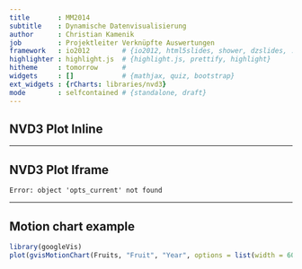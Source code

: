 ```yaml
---
title       : MM2014
subtitle    : Dynamische Datenvisualisierung
author      : Christian Kamenik
job         : Projektleiter Verknüpfte Auswertungen
framework   : io2012        # {io2012, html5slides, shower, dzslides, ...}
highlighter : highlight.js  # {highlight.js, prettify, highlight}
hitheme     : tomorrow      # 
widgets     : []            # {mathjax, quiz, bootstrap}
ext_widgets : {rCharts: libraries/nvd3}
mode        : selfcontained # {standalone, draft}
---
```





## NVD3 Plot Inline


<div id = 'chart1f7d21d1ec10' class = 'rChart nvd3'></div>
<script type='text/javascript'>
 $(document).ready(function(){
      drawchart1f7d21d1ec10()
    });
    function drawchart1f7d21d1ec10(){  
      var opts = {
 "dom": "chart1f7d21d1ec10",
"width":    800,
"height":    400,
"x": "wt",
"y": "mpg",
"type": "scatterChart",
"id": "chart1f7d21d1ec10" 
},
        data = [
 {
 "mpg":             21,
"cyl":              6,
"disp":            160,
"hp":            110,
"drat":            3.9,
"wt":           2.62,
"qsec":          16.46,
"vs":              0,
"am":              1,
"gear":              4,
"carb":              4 
},
{
 "mpg":             21,
"cyl":              6,
"disp":            160,
"hp":            110,
"drat":            3.9,
"wt":          2.875,
"qsec":          17.02,
"vs":              0,
"am":              1,
"gear":              4,
"carb":              4 
},
{
 "mpg":           22.8,
"cyl":              4,
"disp":            108,
"hp":             93,
"drat":           3.85,
"wt":           2.32,
"qsec":          18.61,
"vs":              1,
"am":              1,
"gear":              4,
"carb":              1 
},
{
 "mpg":           21.4,
"cyl":              6,
"disp":            258,
"hp":            110,
"drat":           3.08,
"wt":          3.215,
"qsec":          19.44,
"vs":              1,
"am":              0,
"gear":              3,
"carb":              1 
},
{
 "mpg":           18.7,
"cyl":              8,
"disp":            360,
"hp":            175,
"drat":           3.15,
"wt":           3.44,
"qsec":          17.02,
"vs":              0,
"am":              0,
"gear":              3,
"carb":              2 
},
{
 "mpg":           18.1,
"cyl":              6,
"disp":            225,
"hp":            105,
"drat":           2.76,
"wt":           3.46,
"qsec":          20.22,
"vs":              1,
"am":              0,
"gear":              3,
"carb":              1 
},
{
 "mpg":           14.3,
"cyl":              8,
"disp":            360,
"hp":            245,
"drat":           3.21,
"wt":           3.57,
"qsec":          15.84,
"vs":              0,
"am":              0,
"gear":              3,
"carb":              4 
},
{
 "mpg":           24.4,
"cyl":              4,
"disp":          146.7,
"hp":             62,
"drat":           3.69,
"wt":           3.19,
"qsec":             20,
"vs":              1,
"am":              0,
"gear":              4,
"carb":              2 
},
{
 "mpg":           22.8,
"cyl":              4,
"disp":          140.8,
"hp":             95,
"drat":           3.92,
"wt":           3.15,
"qsec":           22.9,
"vs":              1,
"am":              0,
"gear":              4,
"carb":              2 
},
{
 "mpg":           19.2,
"cyl":              6,
"disp":          167.6,
"hp":            123,
"drat":           3.92,
"wt":           3.44,
"qsec":           18.3,
"vs":              1,
"am":              0,
"gear":              4,
"carb":              4 
},
{
 "mpg":           17.8,
"cyl":              6,
"disp":          167.6,
"hp":            123,
"drat":           3.92,
"wt":           3.44,
"qsec":           18.9,
"vs":              1,
"am":              0,
"gear":              4,
"carb":              4 
},
{
 "mpg":           16.4,
"cyl":              8,
"disp":          275.8,
"hp":            180,
"drat":           3.07,
"wt":           4.07,
"qsec":           17.4,
"vs":              0,
"am":              0,
"gear":              3,
"carb":              3 
},
{
 "mpg":           17.3,
"cyl":              8,
"disp":          275.8,
"hp":            180,
"drat":           3.07,
"wt":           3.73,
"qsec":           17.6,
"vs":              0,
"am":              0,
"gear":              3,
"carb":              3 
},
{
 "mpg":           15.2,
"cyl":              8,
"disp":          275.8,
"hp":            180,
"drat":           3.07,
"wt":           3.78,
"qsec":             18,
"vs":              0,
"am":              0,
"gear":              3,
"carb":              3 
},
{
 "mpg":           10.4,
"cyl":              8,
"disp":            472,
"hp":            205,
"drat":           2.93,
"wt":           5.25,
"qsec":          17.98,
"vs":              0,
"am":              0,
"gear":              3,
"carb":              4 
},
{
 "mpg":           10.4,
"cyl":              8,
"disp":            460,
"hp":            215,
"drat":              3,
"wt":          5.424,
"qsec":          17.82,
"vs":              0,
"am":              0,
"gear":              3,
"carb":              4 
},
{
 "mpg":           14.7,
"cyl":              8,
"disp":            440,
"hp":            230,
"drat":           3.23,
"wt":          5.345,
"qsec":          17.42,
"vs":              0,
"am":              0,
"gear":              3,
"carb":              4 
},
{
 "mpg":           32.4,
"cyl":              4,
"disp":           78.7,
"hp":             66,
"drat":           4.08,
"wt":            2.2,
"qsec":          19.47,
"vs":              1,
"am":              1,
"gear":              4,
"carb":              1 
},
{
 "mpg":           30.4,
"cyl":              4,
"disp":           75.7,
"hp":             52,
"drat":           4.93,
"wt":          1.615,
"qsec":          18.52,
"vs":              1,
"am":              1,
"gear":              4,
"carb":              2 
},
{
 "mpg":           33.9,
"cyl":              4,
"disp":           71.1,
"hp":             65,
"drat":           4.22,
"wt":          1.835,
"qsec":           19.9,
"vs":              1,
"am":              1,
"gear":              4,
"carb":              1 
},
{
 "mpg":           21.5,
"cyl":              4,
"disp":          120.1,
"hp":             97,
"drat":            3.7,
"wt":          2.465,
"qsec":          20.01,
"vs":              1,
"am":              0,
"gear":              3,
"carb":              1 
},
{
 "mpg":           15.5,
"cyl":              8,
"disp":            318,
"hp":            150,
"drat":           2.76,
"wt":           3.52,
"qsec":          16.87,
"vs":              0,
"am":              0,
"gear":              3,
"carb":              2 
},
{
 "mpg":           15.2,
"cyl":              8,
"disp":            304,
"hp":            150,
"drat":           3.15,
"wt":          3.435,
"qsec":           17.3,
"vs":              0,
"am":              0,
"gear":              3,
"carb":              2 
},
{
 "mpg":           13.3,
"cyl":              8,
"disp":            350,
"hp":            245,
"drat":           3.73,
"wt":           3.84,
"qsec":          15.41,
"vs":              0,
"am":              0,
"gear":              3,
"carb":              4 
},
{
 "mpg":           19.2,
"cyl":              8,
"disp":            400,
"hp":            175,
"drat":           3.08,
"wt":          3.845,
"qsec":          17.05,
"vs":              0,
"am":              0,
"gear":              3,
"carb":              2 
},
{
 "mpg":           27.3,
"cyl":              4,
"disp":             79,
"hp":             66,
"drat":           4.08,
"wt":          1.935,
"qsec":           18.9,
"vs":              1,
"am":              1,
"gear":              4,
"carb":              1 
},
{
 "mpg":             26,
"cyl":              4,
"disp":          120.3,
"hp":             91,
"drat":           4.43,
"wt":           2.14,
"qsec":           16.7,
"vs":              0,
"am":              1,
"gear":              5,
"carb":              2 
},
{
 "mpg":           30.4,
"cyl":              4,
"disp":           95.1,
"hp":            113,
"drat":           3.77,
"wt":          1.513,
"qsec":           16.9,
"vs":              1,
"am":              1,
"gear":              5,
"carb":              2 
},
{
 "mpg":           15.8,
"cyl":              8,
"disp":            351,
"hp":            264,
"drat":           4.22,
"wt":           3.17,
"qsec":           14.5,
"vs":              0,
"am":              1,
"gear":              5,
"carb":              4 
},
{
 "mpg":           19.7,
"cyl":              6,
"disp":            145,
"hp":            175,
"drat":           3.62,
"wt":           2.77,
"qsec":           15.5,
"vs":              0,
"am":              1,
"gear":              5,
"carb":              6 
},
{
 "mpg":             15,
"cyl":              8,
"disp":            301,
"hp":            335,
"drat":           3.54,
"wt":           3.57,
"qsec":           14.6,
"vs":              0,
"am":              1,
"gear":              5,
"carb":              8 
},
{
 "mpg":           21.4,
"cyl":              4,
"disp":            121,
"hp":            109,
"drat":           4.11,
"wt":           2.78,
"qsec":           18.6,
"vs":              1,
"am":              1,
"gear":              4,
"carb":              2 
} 
]
  
      if(!(opts.type==="pieChart" || opts.type==="sparklinePlus")) {
        var data = d3.nest()
          .key(function(d){
            //return opts.group === undefined ? 'main' : d[opts.group]
            //instead of main would think a better default is opts.x
            return opts.group === undefined ? opts.y : d[opts.group];
          })
          .entries(data);
      }
      
      if (opts.disabled != undefined){
        data.map(function(d, i){
          d.disabled = opts.disabled[i]
        })
      }
      
      nv.addGraph(function() {
        var chart = nv.models[opts.type]()
          .x(function(d) { return d[opts.x] })
          .y(function(d) { return d[opts.y] })
          .width(opts.width)
          .height(opts.height)
         
        
          
        

        
        
        
      
       d3.select("#" + opts.id)
        .append('svg')
        .datum(data)
        .transition().duration(500)
        .call(chart);

       nv.utils.windowResize(chart.update);
       return chart;
      });
    };
</script>


---

## NVD3 Plot Iframe


```
Error: object 'opts_current' not found
```


---

## Motion chart example


```r
library(googleVis)
plot(gvisMotionChart(Fruits, "Fruit", "Year", options = list(width = 600, height = 400)))
```

<!-- MotionChart generated in R 2.15.1 by googleVis 0.4.5 package -->
<!-- Tue Nov 12 19:12:56 2013 -->


<!-- jsHeader -->
<script type="text/javascript">
 
// jsData 
function gvisDataMotionChartID1f7d48a38cd3 () {
var data = new google.visualization.DataTable();
var datajson =
[
 [
 "Apples",
2008,
"West",
98,
78,
20,
"2008-12-31" 
],
[
 "Apples",
2009,
"West",
111,
79,
32,
"2009-12-31" 
],
[
 "Apples",
2010,
"West",
89,
76,
13,
"2010-12-31" 
],
[
 "Oranges",
2008,
"East",
96,
81,
15,
"2008-12-31" 
],
[
 "Bananas",
2008,
"East",
85,
76,
9,
"2008-12-31" 
],
[
 "Oranges",
2009,
"East",
93,
80,
13,
"2009-12-31" 
],
[
 "Bananas",
2009,
"East",
94,
78,
16,
"2009-12-31" 
],
[
 "Oranges",
2010,
"East",
98,
91,
7,
"2010-12-31" 
],
[
 "Bananas",
2010,
"East",
81,
71,
10,
"2010-12-31" 
] 
];
data.addColumn('string','Fruit');
data.addColumn('number','Year');
data.addColumn('string','Location');
data.addColumn('number','Sales');
data.addColumn('number','Expenses');
data.addColumn('number','Profit');
data.addColumn('string','Date');
data.addRows(datajson);
return(data);
}
 
// jsDrawChart
function drawChartMotionChartID1f7d48a38cd3() {
var data = gvisDataMotionChartID1f7d48a38cd3();
var options = {};
options["width"] =    600;
options["height"] =    400;

    var chart = new google.visualization.MotionChart(
    document.getElementById('MotionChartID1f7d48a38cd3')
    );
    chart.draw(data,options);
    

}
  
 
// jsDisplayChart
(function() {
var pkgs = window.__gvisPackages = window.__gvisPackages || [];
var callbacks = window.__gvisCallbacks = window.__gvisCallbacks || [];
var chartid = "motionchart";
  
// Manually see if chartid is in pkgs (not all browsers support Array.indexOf)
var i, newPackage = true;
for (i = 0; newPackage && i < pkgs.length; i++) {
if (pkgs[i] === chartid)
newPackage = false;
}
if (newPackage)
  pkgs.push(chartid);
  
// Add the drawChart function to the global list of callbacks
callbacks.push(drawChartMotionChartID1f7d48a38cd3);
})();
function displayChartMotionChartID1f7d48a38cd3() {
  var pkgs = window.__gvisPackages = window.__gvisPackages || [];
  var callbacks = window.__gvisCallbacks = window.__gvisCallbacks || [];
  window.clearTimeout(window.__gvisLoad);
  // The timeout is set to 100 because otherwise the container div we are
  // targeting might not be part of the document yet
  window.__gvisLoad = setTimeout(function() {
  var pkgCount = pkgs.length;
  google.load("visualization", "1", { packages:pkgs, callback: function() {
  if (pkgCount != pkgs.length) {
  // Race condition where another setTimeout call snuck in after us; if
  // that call added a package, we must not shift its callback
  return;
}
while (callbacks.length > 0)
callbacks.shift()();
} });
}, 100);
}
 
// jsFooter
</script>
 
<!-- jsChart -->  
<script type="text/javascript" src="https://www.google.com/jsapi?callback=displayChartMotionChartID1f7d48a38cd3"></script>
 
<!-- divChart -->
  
<div id="MotionChartID1f7d48a38cd3"
  style="width: 600px; height: 400px;">
</div>




